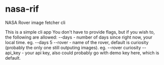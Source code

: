 # nasa-rif
NASA Rover image fetcher cli

This is a simple cli app
You don't have to provide flags, but if you wish to, the following are allowed:
--days - number of days since right now, your local time. eg. --days 5
--rover - name of the rover, default is curiosity (probably the only one still outputing images). eg. --rover curiosity
--api_key - your api key, also could probably go with demo key here, which is default.  